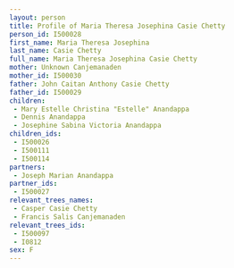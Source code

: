 ```yaml
---
layout: person
title: Profile of Maria Theresa Josephina Casie Chetty
person_id: I500028
first_name: Maria Theresa Josephina
last_name: Casie Chetty
full_name: Maria Theresa Josephina Casie Chetty
mother: Unknown Canjemanaden
mother_id: I500030
father: John Caitan Anthony Casie Chetty
father_id: I500029
children:
 - Mary Estelle Christina "Estelle" Anandappa
 - Dennis Anandappa
 - Josephine Sabina Victoria Anandappa
children_ids:
 - I500026
 - I500111
 - I500114
partners:
 - Joseph Marian Anandappa
partner_ids:
 - I500027
relevant_trees_names:
 - Casper Casie Chetty
 - Francis Salis Canjemanaden
relevant_trees_ids:
 - I500097
 - I0812
sex: F
---
```


